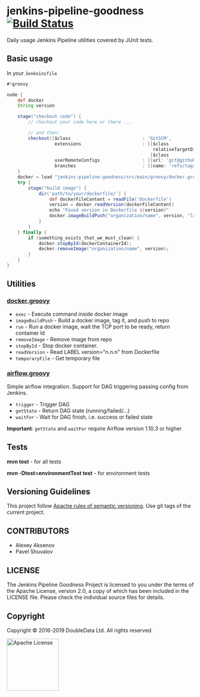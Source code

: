 jenkins-pipeline-goodness [![Build Status](https://travis-ci.org/doublescoring/jenkins-pipeline-goodness.png?branch=master)](https://travis-ci.org/doublescoring/jenkins-pipeline-goodness)
=========================

Daily usage Jenkins Pipeline utilities covered by JUnit tests.

Basic usage
-----------

In your `Jenkninsfile`

```groovy
#!groovy

node {
    def docker
    String version

    stage("checkout code") {
        // checkout your code here or there ...

        // and then:
        checkout([$class                           : 'GitSCM',
                  extensions                       : [[$class           : 'RelativeTargetDirectory',
                                                       relativeTargetDir: 'jenkins-pipeline-goodness'],
                                                      [$class           : 'CleanCheckout']],
                  userRemoteConfigs                : [[url: 'git@github.com:doublescoring/jenkins-pipeline-goodness.git']], // Jenkins Pipeline Goodness url
                  branches                         : [[name: 'refs/tags/1.1.1']]]) // Jenkins Pipeline Goodness version
    }
    docker = load "jenkins-pipeline-goodness/src/main/groovy/docker.groovy" // attach docker module
    try {
        stage("build image") {
            dir('path/to/your/dockerfile/') {
                def dockerFileContent = readFile('Dockerfile')
                version = docker.readVersion(dockerFileContent)
                echo "Found version in Dockerfile ${version}"
                docker.imageBuildPush("organization/name", version, "latest", "our-private-registry:12345")
            }
        }
    } finally {
        if (something_exists_that_we_must_clean) {
            docker.stopById(dockerContainerId);
            docker.removeImage("organization/name", version);
        }
    }
}
```

Utilities
---------

### [docker.groovy](src/main/groovy/docker.groovy)

* `exec` - Execute command inside docker image
* `imageBuildPush` - Build a docker image, tag it, and push to repo
* `run` - Run a docker image, wait the TCP port to be ready, return container Id
* `removeImage` - Remove image from repo
* `stopById` - Stop docker container.
* `readVersion` - Read LABEL version="n.n.n" from Dockerfile
* `temporaryFile` - Get temporary file

### [airflow.groovy](src/main/groovy/airflow.groovy)

Simple airflow integration. Support for DAG triggering passing config from Jenkins. 

* `trigger` - Trigger DAG
* `getState` - Return DAG state (running/failed/...)
* `waitFor` - Wait for DAG finish, i.e. success or failed state

**Important**: `getState` and `waitFor` require Airflow version 1.10.3 or higher

Tests
-----

**mvn test** - for all tests

**mvn -Dtest=environmentTest test** - for environment tests

Versioning Guidelines
---------------------

This project follow [Apache rules of semantic versioning](https://commons.apache.org/releases/versioning.html). Use git tags of the current project.

CONTRIBUTORS
------------

* Alexey Aksenov
* Pavel Shuvalov

LICENSE
-------

The Jenkins Pipeline Goodness Project is licensed to you under the terms of
the Apache License, version 2.0, a copy of which has been included in the LICENSE file.
Please check the individual source files for details.

Copyright
---------

Copyright © 2016-2019 DoubleData Ltd. All rights reserved.

<a href="https://www.apache.org/licenses/LICENSE-2.0"><img src="https://airflow.incubator.apache.org/_images/apache.jpg" width="140" alt="Apache License" title="Apache License"/></a>
